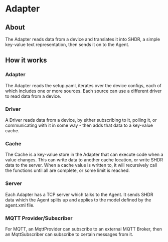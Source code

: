# Adapter

## About

The Adapter reads data from a device and translates it into SHDR, a simple key-value text representation, then sends it on to the Agent.

## How it works

### Adapter

The Adapter reads the setup.yaml, iterates over the device configs, each of which includes one or more sources. Each source can use a different driver to read data from a device.

### Driver

A Driver reads data from a device, by either subscribing to it, polling it, or communicating with it in some way - then adds that data to a key-value cache. 

### Cache

The Cache is a key-value store in the Adapter that can execute code when a value changes. This can write data to another cache location, or write SHDR data to the server. When a cache value is written to, it will recursively call the functions until all are complete, or some limit is reached.

### Server

Each Adapter has a TCP server which talks to the Agent. It sends SHDR data which the Agent splits up and applies to the model defined by the agent.xml file.

### MQTT Provider/Subscriber

For MQTT, an MqttProvider can subscribe to an external MQTT Broker, then an MqttSubscriber can subscribe to certain messages from it. 

